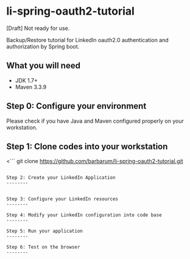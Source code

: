 # li-spring-oauth2-tutorial
<p>[Draft] Not ready for use. </p>

Backup/Restore tutorial for LinkedIn oauth2.0 authentication and authorization by Spring boot.

What you will need
--------
* JDK 1.7+
* Maven 3.3.9

Step 0: Configure your environment
--------
Please check if you have Java and Maven configured properly on your workstation.

Step 1: Clone codes into your workstation
--------
<```
  git clone https://github.com/barbarum/li-spring-oauth2-tutorial.git
```

Step 2: Create your LinkedIn Application
--------


Step 3: Configure your LinkedIn resources
--------

Step 4: Modify your LinkedIn configuration into code base
--------

Step 5: Run your application
--------

Step 6: Test on the browser
--------
